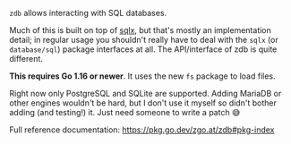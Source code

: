 `zdb` allows interacting with SQL databases.

Much of this is built on top of [sqlx][sqlx], but that's mostly an
implementation detail; in regular usage you shouldn't really have to deal with
the `sqlx` (or `database/sql`) package interfaces at all. The API/interface of
zdb is quite different.

**This requires Go 1.16 or newer**. It uses the new `fs` package to load files.

Right now only PostgreSQL and SQLite are supported. Adding MariaDB or other
engines wouldn't be hard, but I don't use it myself so didn't bother adding (and
testing!) it. Just need someone to write a patch 😅

Full reference documentation: https://pkg.go.dev/zgo.at/zdb#pkg-index

[sqlx]: https://github.com/jmoiron/sqlx
